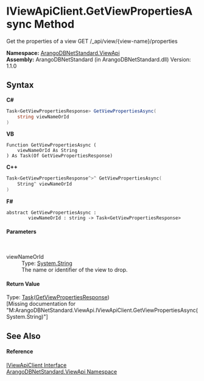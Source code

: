 # IViewApiClient.GetViewPropertiesAsync Method 
 

Get the properties of a view GET /_api/view/{view-name}/properties

**Namespace:**&nbsp;<a href="12cf6547-181e-bb5f-2514-6b9d674ede96">ArangoDBNetStandard.ViewApi</a><br />**Assembly:**&nbsp;ArangoDBNetStandard (in ArangoDBNetStandard.dll) Version: 1.1.0

## Syntax

**C#**<br />
``` C#
Task<GetViewPropertiesResponse> GetViewPropertiesAsync(
	string viewNameOrId
)
```

**VB**<br />
``` VB
Function GetViewPropertiesAsync ( 
	viewNameOrId As String
) As Task(Of GetViewPropertiesResponse)
```

**C++**<br />
``` C++
Task<GetViewPropertiesResponse^>^ GetViewPropertiesAsync(
	String^ viewNameOrId
)
```

**F#**<br />
``` F#
abstract GetViewPropertiesAsync : 
        viewNameOrId : string -> Task<GetViewPropertiesResponse> 

```


#### Parameters
&nbsp;<dl><dt>viewNameOrId</dt><dd>Type: <a href="https://docs.microsoft.com/dotnet/api/system.string" target="_blank" rel="noopener noreferrer">System.String</a><br />The name or identifier of the view to drop.</dd></dl>

#### Return Value
Type: <a href="https://docs.microsoft.com/dotnet/api/system.threading.tasks.task-1" target="_blank" rel="noopener noreferrer">Task</a>(<a href="fbc72bfc-07c1-dc3a-94a6-44406de694d6">GetViewPropertiesResponse</a>)<br />\[Missing <returns> documentation for "M:ArangoDBNetStandard.ViewApi.IViewApiClient.GetViewPropertiesAsync(System.String)"\]

## See Also


#### Reference
<a href="7ceb397b-e341-c561-113b-39d6e5b7afe6">IViewApiClient Interface</a><br /><a href="12cf6547-181e-bb5f-2514-6b9d674ede96">ArangoDBNetStandard.ViewApi Namespace</a><br />